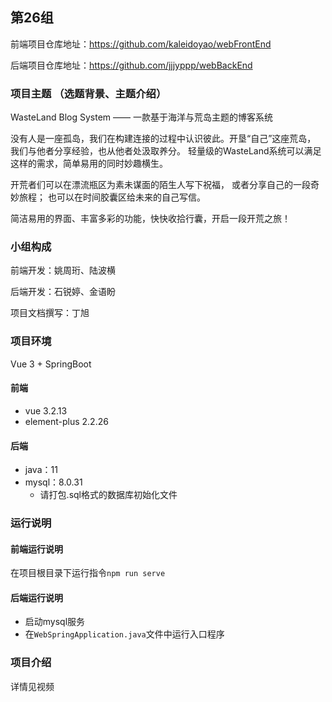 ## 第26组
前端项目仓库地址：https://github.com/kaleidoyao/webFrontEnd


后端项目仓库地址：https://github.com/jjjyppp/webBackEnd

### 项目主题 （选题背景、主题介绍）
WasteLand Blog System —— 一款基于海洋与荒岛主题的博客系统


没有人是一座孤岛，我们在构建连接的过程中认识彼此。开垦“自己”这座荒岛，
我们与他者分享经验，也从他者处汲取养分。
轻量级的WasteLand系统可以满足这样的需求，简单易用的同时妙趣横生。


开荒者们可以在漂流瓶区为素未谋面的陌生人写下祝福，
或者分享自己的一段奇妙旅程；
也可以在时间胶囊区给未来的自己写信。


简洁易用的界面、丰富多彩的功能，快快收拾行囊，开启一段开荒之旅！

### 小组构成
前端开发：姚周珩、陆波横


后端开发：石锐婷、金语盼


项目文档撰写：丁旭

### 项目环境

Vue 3 + SpringBoot 

#### 前端

- vue 3.2.13
- element-plus 2.2.26

#### 后端

- java：11
- mysql：8.0.31
    - 请打包.sql格式的数据库初始化文件

### 运行说明

#### 前端运行说明
在项目根目录下运行指令```npm run serve```
#### 后端运行说明
- 启动mysql服务
- 在```WebSpringApplication.java```文件中运行入口程序
### 项目介绍

详情见视频